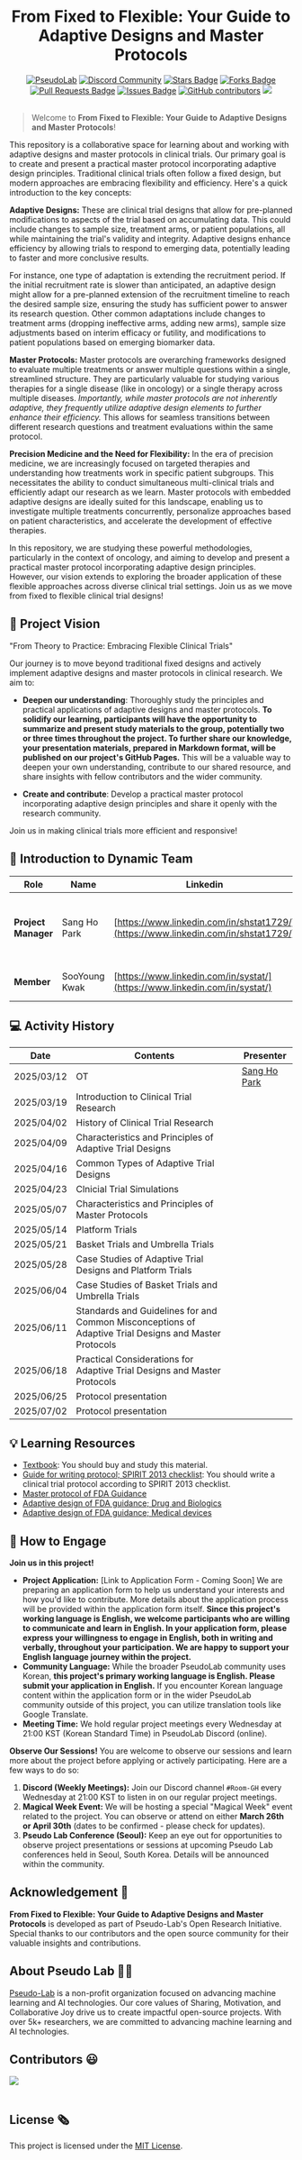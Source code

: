 
<h1 align="center"> From Fixed to Flexible: Your Guide to Adaptive Designs and Master Protocols </h1>

<div align="center">
<a href="https://pseudo-lab.com"><img src="https://img.shields.io/badge/PseudoLab-S10-3776AB" alt="PseudoLab"/></a>
<a href="https://discord.gg/EPurkHVtp2"><img src="https://img.shields.io/badge/Discord-BF40BF" alt="Discord Community"/></a>
<a href="https://github.com/CausalInferenceLab/From-Fixed-to-Flexible-Your-Guide-to-Adaptive-Designs-and-Master-Protocols/stargazers"><img src="https://img.shields.io/github/stars/CausalInferenceLab/From-Fixed-to-Flexible-Your-Guide-to-Adaptive-Designs-and-Master-Protocols" alt="Stars Badge"/></a>
<a href="https://github.com/CausalInferenceLab/From-Fixed-to-Flexible-Your-Guide-to-Adaptive-Designs-and-Master-Protocols/network/members"><img src="https://img.shields.io/github/forks/CausalInferenceLab/From-Fixed-to-Flexible-Your-Guide-to-Adaptive-Designs-and-Master-Protocols" alt="Forks Badge"/></a>
<a href="https://github.com/CausalInferenceLab/From-Fixed-to-Flexible-Your-Guide-to-Adaptive-Designs-and-Master-Protocols/pulls"><img src="https://img.shields.io/github/issues-pr/CausalInferenceLab/From-Fixed-to-Flexible-Your-Guide-to-Adaptive-Designs-and-Master-Protocols" alt="Pull Requests Badge"/></a>
<a href="https://github.com/CausalInferenceLab/From-Fixed-to-Flexible-Your-Guide-to-Adaptive-Designs-and-Master-Protocols/issues"><img src="https://img.shields.io/github/issues/CausalInferenceLab/From-Fixed-to-Flexible-Your-Guide-to-Adaptive-Designs-and-Master-Protocols" alt="Issues Badge"/></a>
<a href="https://github.com/CausalInferenceLab/From-Fixed-to-Flexible-Your-Guide-to-Adaptive-Designs-and-Master-Protocols/graphs/contributors"><img alt="GitHub contributors" src="https://img.shields.io/github/contributors/Pseudo-Lab/10th-template?color=2b9348"></a>
<a href="https://hits.seeyoufarm.com"><img src="https://hits.seeyoufarm.com/api/count/incr/badge.svg?url=https%3A%2F%2Fgithub.com%2FCausalInferenceLab%2FFrom-Fixed-to-Flexible-Your-Guide-to-Adaptive-Designs-and-Master-Protocols%2Fhit-counter&count_bg=%2379C83D&title_bg=%23555555&icon=&icon_color=%23E7E7E7&title=hits&edge_flat=false"/></a>
</div>
<br>

<!-- sheilds: https://shields.io/ -->
<!-- hits badge: https://hits.seeyoufarm.com/ -->

> Welcome to **From Fixed to Flexible: Your Guide to Adaptive Designs and Master Protocols**!

This repository is a collaborative space for learning about and working with adaptive designs and master protocols in clinical trials. Our primary goal is to create and present a practical master protocol incorporating adaptive design principles. Traditional clinical trials often follow a fixed design, but modern approaches are embracing flexibility and efficiency.  Here's a quick introduction to the key concepts:

**Adaptive Designs:** These are clinical trial designs that allow for pre-planned modifications to aspects of the trial based on accumulating data. This could include changes to sample size, treatment arms, or patient populations, all while maintaining the trial's validity and integrity. Adaptive designs enhance efficiency by allowing trials to respond to emerging data, potentially leading to faster and more conclusive results.

For instance, one type of adaptation is extending the recruitment period. If the initial recruitment rate is slower than anticipated, an adaptive design might allow for a pre-planned extension of the recruitment timeline to reach the desired sample size, ensuring the study has sufficient power to answer its research question. Other common adaptations include changes to treatment arms (dropping ineffective arms, adding new arms), sample size adjustments based on interim efficacy or futility, and modifications to patient populations based on emerging biomarker data.

**Master Protocols:**  Master protocols are overarching frameworks designed to evaluate multiple treatments or answer multiple questions within a single, streamlined structure. They are particularly valuable for studying various therapies for a single disease (like in oncology) or a single therapy across multiple diseases. *Importantly, while master protocols are not inherently adaptive, they frequently utilize adaptive design elements to further enhance their efficiency.*  This allows for seamless transitions between different research questions and treatment evaluations within the same protocol.

**Precision Medicine and the Need for Flexibility:** In the era of precision medicine, we are increasingly focused on targeted therapies and understanding how treatments work in specific patient subgroups. This necessitates the ability to conduct simultaneous multi-clinical trials and efficiently adapt our research as we learn. Master protocols with embedded adaptive designs are ideally suited for this landscape, enabling us to investigate multiple treatments concurrently, personalize approaches based on patient characteristics, and accelerate the development of effective therapies.

In this repository, we are studying these powerful methodologies, particularly in the context of oncology, and aiming to develop and present a practical master protocol incorporating adaptive design principles.  However, our vision extends to exploring the broader application of these flexible approaches across diverse clinical trial settings. Join us as we move from fixed to flexible clinical trial designs!

## 🌟 Project Vision
"From Theory to Practice: Embracing Flexible Clinical Trials"

Our journey is to move beyond traditional fixed designs and actively implement adaptive designs and master protocols in clinical research. We aim to:

- **Deepen our understanding**: Thoroughly study the principles and practical applications of adaptive designs and master protocols. **To solidify our learning, participants will have the opportunity to summarize and present study materials to the group, potentially two or three times throughout the project.  To further share our knowledge, your presentation materials, prepared in Markdown format, will be published on our project's GitHub Pages.** This will be a valuable way to deepen your own understanding, contribute to our shared resource, and share insights with fellow contributors and the wider community.

- **Create and contribute**: Develop a practical master protocol incorporating adaptive design principles and share it openly with the research community.

Join us in making clinical trials more efficient and responsive!



## 🧑 Introduction to Dynamic Team

| Role          | Name |  Linkedin                                                                 | Main interest                          |
|---------------|------|-----------------------------------------------------------------------|----------------------------------------|
| **Project Manager** | Sang Ho Park | [https://www.linkedin.com/in/shstat1729/](https://www.linkedin.com/in/shstat1729/) | Observational study, Continuous glucose monitoring, Clinical trial |
| **Member** | SooYoung Kwak | [https://www.linkedin.com/in/systat/](https://www.linkedin.com/in/systat/) | Medical device regulation                  |


## 💻 Activity History

| Date | Contents | Presenter | 
| -------- | -------- | ---- |
| 2025/03/12 | OT       | [Sang Ho Park](https://www.linkedin.com/in/shstat1729/)     |
| 2025/03/19 |  Introduction to Clinical Trial Research |  | 
| 2025/04/02 |  History of Clinical Trial Research  |  | 
| 2025/04/09 |  Characteristics and Principles of Adaptive Trial Designs |  | 
| 2025/04/16 |  Common Types of Adaptive Trial Designs |  | 
| 2025/04/23 |  Clnicial Trial Simulations |  | 
| 2025/05/07 |  Characteristics and Principles of Master Protocols |  | 
| 2025/05/14 |  Platform Trials  |  | 
| 2025/05/21 |  Basket Trials and Umbrella Trials |  | 
| 2025/05/28 |  Case Studies of Adaptive Trial Designs and Platform Trials |  | 
| 2025/06/04 |  Case Studies of Basket Trials and Umbrella Trials |  | 
| 2025/06/11 |  Standards and Guidelines for and Common Misconceptions of Adaptive Trial Designs and Master Protocols |  | 
| 2025/06/18 |  Practical Considerations for Adaptive Trial Designs and Master Protocols |  | 
| 2025/06/25 |  Protocol presentation |  | 
| 2025/07/02 |  Protocol presentation |  | 


## 💡 Learning Resources
- [Textbook](https://www.amazon.com/Introduction-Adaptive-Designs-Master-Protocols-ebook/dp/B0BW43RGMG/ref=sr_1_1?crid=O659QIIOXHRW&dib=eyJ2IjoiMSJ9.PXzIcNVt4z6Qa2kfl02ZAR_sQxS8Udfnd3cwyMZB8D_GjHj071QN20LucGBJIEps.FNmC4_35kM3XIGDIhisZWmmyH3OqdKzq7lisyD_Fep4&dib_tag=se&keywords=Adaptive+Trial+Designs+and+Master+Protocols&qid=1739711221&sprefix=adaptive+trial+designs+and+master+protocols%2Caps%2C245&sr=8-1): You should buy and study this material.
- [Guide for writing protocol; SPIRIT 2013 checklist](https://www.spirit-statement.org/wp-content/uploads/2013/01/SPIRIT-Checklist-download-8Jan13.pdf): You should write a clinical trial protocol according to SPIRIT 2013 checklist.
- [Master protocol of FDA Guidance](https://www.fda.gov/media/120721/download#:~:text=This%20guidance%20provides%20recommendations%20to%20sponsors%20of%20drugs,clinical%20trials%20intended%20to%20simultaneously%20evaluate%20more%20tha)
- [Adaptive design of FDA guidance; Drug and Biologics](https://www.fda.gov/media/78495/download)
- [Adaptive design of FDA guidance; Medical devices](https://www.fda.gov/files/medical%20devices/published/Adaptive-Designs-for-Medical-Device-Clinical-Studies---Guidance-for-Industry-and-Food-and-Drug-Administration-Staff.pdf)

## 🌱 How to Engage
**Join us in this project!**
*   **Project Application:** [Link to Application Form - Coming Soon] We are preparing an application form to help us understand your interests and how you'd like to contribute. More details about the application process will be provided within the application form itself. **Since this project's working language is English, we welcome participants who are willing to communicate and learn in English.  In your application form, please express your willingness to engage in English, both in writing and verbally, throughout your participation.  We are happy to support your English language journey within the project.**
*   **Community Language:** While the broader PseudoLab community uses Korean, **this project's primary working language is English. Please submit your application in English.** If you encounter Korean language content within the application form or in the wider PseudoLab community outside of this project, you can utilize translation tools like Google Translate.
*   **Meeting Time:** We hold regular project meetings every Wednesday at 21:00 KST (Korean Standard Time) in PseudoLab Discord (online).

**Observe Our Sessions!**
You are welcome to observe our sessions and learn more about the project before applying or actively participating. Here are a few ways to do so:
1.  **Discord (Weekly Meetings):** Join our Discord channel `#Room-GH` every Wednesday at 21:00 KST to listen in on our regular project meetings.
2.  **Magical Week Event:** We will be hosting a special "Magical Week" event related to the project. You can observe or attend on either **March 26th or April 30th** (dates to be confirmed - please check for updates).
3.  **Pseudo Lab Conference (Seoul):**  Keep an eye out for opportunities to observe project presentations or sessions at upcoming Pseudo Lab conferences held in Seoul, South Korea. Details will be announced within the community.

## Acknowledgement 🙏

**From Fixed to Flexible: Your Guide to Adaptive Designs and Master Protocols** is developed as part of Pseudo-Lab's Open Research Initiative. Special thanks to our contributors and the open source community for their valuable insights and contributions.

## About Pseudo Lab 👋🏼</h2>

[Pseudo-Lab](https://pseudo-lab.com/) is a non-profit organization focused on advancing machine learning and AI technologies. Our core values of Sharing, Motivation, and Collaborative Joy drive us to create impactful open-source projects. With over 5k+ researchers, we are committed to advancing machine learning and AI technologies.

<h2>Contributors 😃</h2>
<a href="https://github.com/CausalInferenceLab/From-Fixed-to-Flexible-Your-Guide-to-Adaptive-Designs-and-Master-Protocols/graphs/contributors">
  <img src="https://contrib.rocks/image?repo=CausalInferenceLab/From-Fixed-to-Flexible-Your-Guide-to-Adaptive-Designs-and-Master-Protocols" />
</a>
<br><br>

<h2>License 🗞</h2>

This project is licensed under the [MIT License](https://opensource.org/licenses/MIT).
